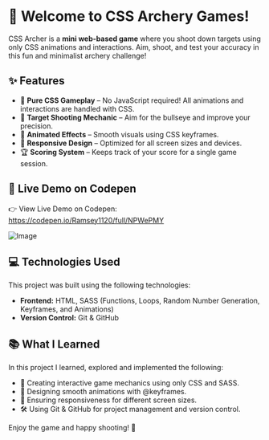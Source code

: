 # 🎯 Welcome to CSS Archery Games!

CSS Archer is a **mini web-based game** where you shoot down targets using only CSS animations and interactions. Aim, shoot, and test your accuracy in this fun and minimalist archery challenge!

## ✨ Features
- 🏹 **Pure CSS Gameplay** – No JavaScript required! All animations and interactions are handled with CSS.
- 🎯 **Target Shooting Mechanic** – Aim for the bullseye and improve your precision.
- 🔄 **Animated Effects** – Smooth visuals using CSS keyframes.
- 📏 **Responsive Design** – Optimized for all screen sizes and devices.
- 🏆 **Scoring System** – Keeps track of your score for a single game session.

## 🚀 Live Demo on Codepen
👉 View Live Demo on Codepen: https://codepen.io/Ramsey1120/full/NPWePMY

![Image](https://github.com/user-attachments/assets/6ed46f39-4ae3-46b1-acdc-a36583d34e75)


## 💻 Technologies Used
This project was built using the following technologies:
- **Frontend:** HTML, SASS (Functions, Loops, Random Number Generation, Keyframes, and Animations)
- **Version Control:** Git & GitHub

## 📚 What I Learned
In this project I learned, explored and implemented the following:
- 🎯 Creating interactive game mechanics using only CSS and SASS.
- 🎨 Designing smooth animations with @keyframes.
- 📱 Ensuring responsiveness for different screen sizes.
- 🛠 Using Git & GitHub for project management and version control.

Enjoy the game and happy shooting! 🏹
